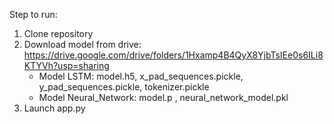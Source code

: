 Step to run:

1. Clone repository
2. Download model from drive: https://drive.google.com/drive/folders/1Hxamp4B4QyX8YjbTsIEe0s6ILi8KTYVh?usp=sharing
    - Model LSTM: model.h5, x_pad_sequences.pickle, y_pad_sequences.pickle, tokenizer.pickle
    - Model Neural_Network: model.p , neural_network_model.pkl
3. Launch app.py
